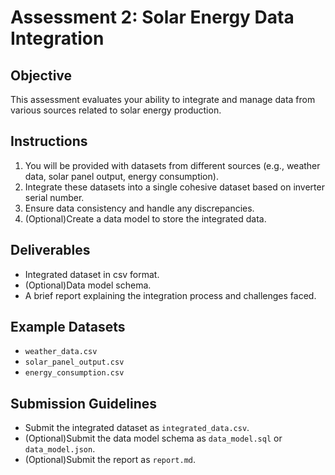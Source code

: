 
# Assessment 2: Solar Energy Data Integration

## Objective

This assessment evaluates your ability to integrate and manage data from various sources related to solar energy production.

## Instructions

1. You will be provided with datasets from different sources (e.g., weather data, solar panel output, energy consumption).
2. Integrate these datasets into a single cohesive dataset based on inverter serial number.
3. Ensure data consistency and handle any discrepancies.
4. (Optional)Create a data model to store the integrated data.

## Deliverables

- Integrated dataset in csv format.
- (Optional)Data model schema.
- A brief report explaining the integration process and challenges faced.

## Example Datasets

- `weather_data.csv`
- `solar_panel_output.csv`
- `energy_consumption.csv`

## Submission Guidelines

- Submit the integrated dataset as `integrated_data.csv`.
- (Optional)Submit the data model schema as `data_model.sql` or `data_model.json`.
- (Optional)Submit the report as `report.md`.
